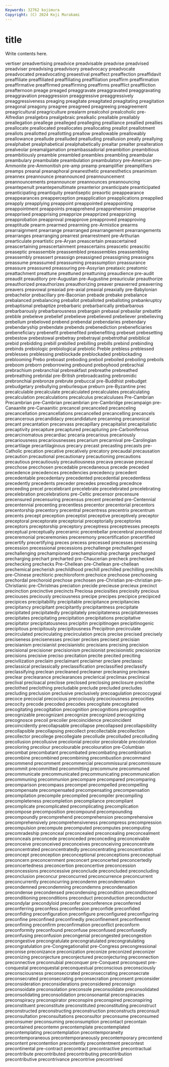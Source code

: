 ```yaml
---
Keywords: 32762 kojimura
Copyright: (C) 2024 Koji Murakami
---
```


# title

Write contents here.



vertiser preadvertising preadvice preadvisable preadvise preadvised preadviser
preadvising preadvisory preadvocacy preadvocate preadvocated preadvocating preaestival preaffect preaffection preaffidavit
preaffiliate preaffiliated preaffiliating preaffiliation preaffirm preaffirmation preaffirmative preaffirmed preaffirming preaffirms
preafflict preaffliction preafternoon preage preaged preaggravate preaggravated preaggravating preaggravation preaggression
preaggressive preaggressively preaggressiveness preaging preagitate preagitated preagitating preagitation preagonal preagony
preagree preagreed preagreeing preagreement preagricultural preagriculture prealarm prealcohol prealcoholic pre-Alfredian
prealgebra prealgebraic prealkalic preallable preallably preallegation preallege prealleged prealleging prealliance
preallied preallies preallocate preallocated preallocates preallocating preallot preallotment preallots preallotted
preallotting preallow preallowable preallowably preallowance preallude prealluded prealluding preallusion preally
preallying prealphabet prealphabetical prealphabetically prealtar prealter prealteration prealveolar preamalgamation preambassadorial
preambition preambitious preambitiously preamble preambled preambles preambling preambular preambulary preambulate
preambulation preambulatory pre-American pre-Ammonite pre-Ammonitish pre-amp preamp preamplifier preamplifiers preamps
preanal preanaphoral preanesthetic preanesthetics preanimism preannex preannounce preannounced preannouncement preannouncements
preannouncer preannounces preannouncing preantepenult preantepenultimate preanterior preanticipate preanticipated preanticipating preantiquity
preantiseptic preaortic preappearance preappearances preapperception preapplication preapplications preapplied preapply preapplying
preappoint preappointed preappointing preappointment preappoints preapprehend preapprehension preapprise preapprised preapprising
preapprize preapprized preapprizing preapprobation preapproval preapprove preapproved preapproving preaptitude prearm
prearmed prearming pre-Armistice prearms prearraignment prearrange prearranged prearrangement prearrangements prearranges
prearranging prearrest prearrestment pre-Arthurian prearticulate preartistic pre-Aryan preascertain preascertained preascertaining
preascertainment preascertains preascetic preascitic preaseptic preassemble preassembled preassembles preassembling preassembly
preassert preassign preassigned preassigning preassigns preassume preassumed preassuming preassumption preassurance
preassure preassured preassuring pre-Assyrian preataxic preatomic preattachment preattune preattuned preattuning
preaudience pre-audit preaudit preauditory pre-Augustan pre-Augustine preauricular preauthorize preauthorized preauthorizes
preauthorizing preaver preaverred preaverring preavers preavowal preaxiad pre-axial preaxial preaxially
pre-Babylonian prebachelor prebacillary pre-Baconian prebade prebake prebalance prebalanced prebalancing preballot
preballoted preballoting prebankruptcy prebaptismal prebaptize prebarbaric prebarbarically prebarbarous prebarbarously prebarbarousness
prebargain prebasal prebasilar prebattle prebble prebeleve prebelief prebelieve prebelieved prebeliever
prebelieving prebellum prebeloved prebend prebendal prebendaries prebendary prebendaryship prebendate prebends
prebenediction prebeneficiaries prebeneficiary prebenefit prebenefited prebenefiting prebeset prebesetting prebestow prebestowal
prebetray prebetrayal prebetrothal prebiblical prebid prebidding prebill prebilled prebilling prebills
prebind prebinding prebinds prebiologic prebiological prebiotic Preble prebless preblessed preblesses
preblessing preblockade preblockaded preblockading preblooming Prebo preboast preboding preboil preboiled
preboiling preboils preboom preborn preborrowing prebound preboyhood prebrachial prebrachium prebranchial
prebreakfast prebreathe prebreathed prebreathing prebridal pre-British prebroadcasting prebromidic prebronchial prebronze
prebrute prebuccal pre-Buddhist prebudget prebudgetary prebullying preburlesque preburn pre-Byzantine prec
precalculable precalculate precalculated precalculates precalculating precalculation precalculations precalculus precalculuses Pre-Cambrian
Precambrian pre-Cambrian precambrian pre-Cambridge precampaign pre-Canaanite pre-Canaanitic precancel precanceled precanceling
precancellation precancellations precancelled precancelling precancels precancerous precandidacy precandidature precanning precanonical
precant precantation precanvass precapillary precapitalist precapitalistic precaptivity precapture precaptured precapturing
pre-Carboniferous precarcinomatous precardiac precaria precarious precariously precariousness precariousnesses precarium precarnival
pre-Carolingian precartilage precartilaginous precary precast precasting precasts pre-Catholic precation precative
precatively precatory precaudal precausation precaution precautional precautionary precautioning precautions precautious
precautiously precautiousness precava precavae precaval precchose precchosen precedable precedaneous precede
preceded precedence precedences precedencies precedency precedent precedentable precedentary precedented precedential
precedentless precedently precedents preceder precedes preceding precednce preceeding precel precelebrant
precelebrate precelebrated precelebrating precelebration precelebrations pre-Celtic precensor precensure precensured precensuring
precensus precent precented pre-Centennial precentennial precenting precentless precentor precentorial precentors
precentorship precentory precentral precentress precentrix precentrum precents precept preception preceptist
preceptive preceptively preceptor preceptoral preceptorate preceptorial preceptorially preceptories preceptors preceptorship
preceptory preceptress preceptresses precepts preceptual preceptually preceramic precerebellar precerebral precerebroid
preceremonial preceremonies preceremony precertification precertified precertify precertifying preces precess precessed
precesses precessing precession precessional precessions prechallenge prechallenged prechallenging prechampioned prechampionship
precharge precharged precharging prechart precharted pre-Chaucerian precheck prechecked prechecking prechecks
Pre-Chellean pre-Chellean pre-chellean prechemical precherish prechildhood prechill prechilled prechilling prechills
pre-Chinese prechloric prechloroform prechoice prechoose prechoosing prechordal prechoroid prechose prechosen
pre-Christian pre-christian pre-Christianic pre-Christmas preciation precide precieuse precieux precinct precinction
precinctive precincts Preciosa preciosities preciosity precious preciouses preciously preciousness precipe
precipes precipice precipiced precipices precipitability precipitable precipitance precipitancies precipitancy precipitant
precipitantly precipitantness precipitate precipitated precipitatedly precipitately precipitateness precipitatenesses precipitates precipitating
precipitation precipitations precipitative precipitator precipitatousness precipitin precipitinogen precipitinogenic precipitous precipitously
precipitousness Precipitron precirculate precirculated precirculating precirculation precis precise precised precisely
preciseness precisenesses preciser precises precisest precisian precisianism precisianist precisianistic precisians
precising precision precisional precisioner precisionism precisionist precisionistic precisionize precisions precisive
preciso precitation precite precited preciting precivilization preclaim preclaimant preclaimer preclare
preclassic preclassical preclassically preclassification preclassified preclassify preclassifying preclean precleaned precleaner
precleaning precleans preclear preclearance preclearances preclerical preclimax preclinical preclival precloacal
preclose preclosed preclosing preclosure preclothe preclothed preclothing precludable preclude precluded
precludes precluding preclusion preclusive preclusively precoagulation precoccygeal precoce precocial precocious
precociously precociousness precocities precocity precode precoded precodes precogitate precogitated precogitating
precogitation precognition precognitions precognitive precognizable precognizant precognize precognized precognizing precognosce
precoil precoiler precoincidence precoincident precoincidently precollapsable precollapse precollapsed precollapsibility precollapsible
precollapsing precollect precollectable precollection precollector precollege precollegiate precollude precolluded precolluding
precollusion precollusive precolonial precolor precolorable precoloration precoloring precolour precolourable precolouration
pre-Columbian precombat precombatant precombated precombating precombination precombine precombined precombining precombustion
precommand precommend precomment precommercial precommissural precommissure precommit precommitted precommitting precommune
precommuned precommunicate precommunicated precommunicating precommunication precommuning precommunion precompare precompared precomparing
precomparison precompass precompel precompelled precompelling precompensate precompensated precompensating precompensation precompilation
precompile precompiled precompiler precompiling precompleteness precompletion precompliance precompliant precomplicate precomplicated
precomplicating precomplication precompose precomposition precompound precompounding precompoundly precomprehend precomprehension precomprehensive
precomprehensively precomprehensiveness precompress precompression precompulsion precompute precomputed precomputes precomputing precomradeship
preconceal preconcealed preconcealing preconcealment preconceals preconcede preconceded preconceding preconceivable preconceive
preconceived preconceives preconceiving preconcentrate preconcentrated preconcentratedly preconcentrating preconcentration preconcept preconception
preconceptional preconceptions preconceptual preconcern preconcernment preconcert preconcerted preconcertedly preconcertedness preconcertion
preconcertive preconcession preconcessions preconcessive preconclude preconcluded preconcluding preconclusion preconcur preconcurred
preconcurrence preconcurrent preconcurrently preconcurring precondemn precondemnation precondemned precondemning precondemns precondensation
precondense precondensed precondensing precondition preconditioned preconditioning preconditions preconduct preconduction preconductor
precondylar precondyloid preconfer preconference preconferred preconferring preconfess preconfession preconfide preconfided
preconfiding preconfiguration preconfigure preconfigured preconfiguring preconfine preconfined preconfinedly preconfinement preconfinemnt
preconfining preconfirm preconfirmation preconflict preconform preconformity preconfound preconfuse preconfused preconfusedly
preconfusing preconfusion precongenial precongested precongestion precongestive precongratulate precongratulated precongratulating precongratulation
pre-Congregationalist pre-Congress precongressional preconise preconizance preconization preconize preconized preconizer preconizing
preconjecture preconjectured preconjecturing preconnection preconnective preconnubial preconquer pre-Conquest preconquest pre-conquestal
preconquestal preconquestual preconscious preconsciously preconsciousness preconseccrated preconseccrating preconsecrate preconsecrated preconsecrating
preconsecration preconsent preconsider preconsideration preconsiderations preconsidered preconsign preconsoidate preconsolation preconsole
preconsolidate preconsolidated preconsolidating preconsolidation preconsonantal preconspiracies preconspiracy preconspirator preconspire preconspired
preconspiring preconstituent preconstitute preconstituted preconstituting preconstruct preconstructed preconstructing preconstruction preconstructs
preconsult preconsultation preconsultations preconsultor preconsume preconsumed preconsumer preconsuming preconsumption precontact
precontain precontained precontemn precontemplate precontemplated precontemplating precontemplation precontemporaneity precontemporaneous precontemporaneously
precontemporary precontend precontent precontention precontently precontentment precontest precontinental pre-contract precontract
precontractive precontractual precontribute precontributed precontributing precontribution precontributive precontrivance precontrive precontrived
